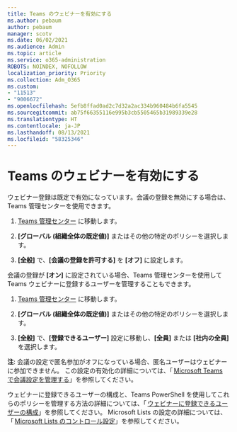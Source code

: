 ```yaml
---
title: Teams のウェビナーを有効にする
ms.author: pebaum
author: pebaum
manager: scotv
ms.date: 06/02/2021
ms.audience: Admin
ms.topic: article
ms.service: o365-administration
ROBOTS: NOINDEX, NOFOLLOW
localization_priority: Priority
ms.collection: Adm_O365
ms.custom:
- "11513"
- "9006672"
ms.openlocfilehash: 5efb8ffad0ad2c7d32a2ac334b960484b6fa5545
ms.sourcegitcommit: ab75f66355116e995b3cb5505465b31989339e28
ms.translationtype: HT
ms.contentlocale: ja-JP
ms.lasthandoff: 08/13/2021
ms.locfileid: "58325346"
---
```

# <a name="enable-teams-webinars"></a>Teams のウェビナーを有効にする

ウェビナー登録は既定で有効になっています。会議の登録を無効にする場合は、Teams 管理センターを使用できます。 

1. [Teams 管理センター](https://admin.teams.microsoft.com/policies/meetings) に移動します。 

2. **[グローバル (組織全体の既定値)]** またはその他の特定のポリシーを選択します。 

3. **[全般]** で、**[会議の登録を許可する]** を **[オフ]** に設定します。 

会議の登録が **[オン]** に設定されている場合、Teams 管理センターを使用して Teams ウェビナーに登録するユーザーを管理することもできます。 

1. [Teams 管理センター](https://admin.teams.microsoft.com/policies/meetings) に移動します。 

2. **[グローバル (組織全体の既定値)]** またはその他の特定のポリシーを選択します。 

3. **[全般]** で、**[登録できるユーザー]** 設定に移動し、**[全員]** または **[社内の全員]** を選択します。 

**注**: 会議の設定で匿名参加がオフになっている場合、匿名ユーザーはウェビナーに参加できません。 この設定の有効化の詳細については、「 [Microsoft Teams で会議設定を管理する](https://docs.microsoft.com/microsoftteams/meeting-settings-in-teams)」を参照してください。 

ウェビナーに登録できるユーザーの構成と、Teams PowerShell を使用してこれらのポリシーを管理する方法の詳細については、「 [ウェビナーに登録できるユーザーの構成](https://docs.microsoft.com/microsoftteams/set-up-webinars?source=docs#configure-who-can-register-for-webinars)」を参照してください。 Microsoft Lists の設定の詳細については、「 [Microsoft Lists のコントロール設定](https://docs.microsoft.com/sharepoint/control-lists)」を参照してください。 
